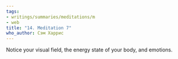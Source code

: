```yaml
---
tags:
- writings/summaries/meditations/m
- web
title: "14. Meditation 7"
who_author: Сэм Харрис
---
```


Notice your visual field, the energy state of your body, and emotions.
